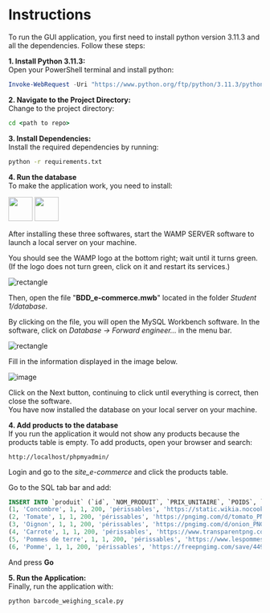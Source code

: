 # Instructions

To run the GUI application, you first need to install python version 3.11.3 and all the dependencies. Follow these steps:

**1. Install Python 3.11.3:** <br>
Open your PowerShell terminal and install python:
```powershell
Invoke-WebRequest -Uri "https://www.python.org/ftp/python/3.11.3/python-3.11.3-amd64.exe" -OutFile "python-3.11.3-amd64.exe"
```

**2. Navigate to the Project Directory:** <br>
Change to the project directory:
```cmd
cd <path to repo>
```
**3. Install Dependencies:** <br>
Install the required dependencies by running:
```cmd
python -r requirements.txt
```

**4. Run the database** <br>
To make the application work, you need to install:

<a href="https://www.wampserver.com/en/download-wampserver-64bits/"><img width="48" height="48" src="https://upload.wikimedia.org/wikipedia/commons/thumb/f/f4/WampServer-logo.svg/1200px-WampServer-logo.svg.png"/></a>
<a href="https://dev.mysql.com/downloads/workbench/" target="_blank"><img height="48" width="48" src="https://upload.wikimedia.org/wikipedia/commons/thumb/0/0e/Antu_mysql-workbench.svg/2048px-Antu_mysql-workbench.svg.png"/></a>

After installing these three softwares, start the WAMP SERVER software to launch a local server on your machine.

You should see the WAMP logo at the bottom right; wait until it turns green. (If the logo does not turn green, click on it and restart its services.)

![rectangle](https://github.com/Githendra23/NextBuilder-Connect/assets/51377697/195adc12-f300-4df8-b535-84f50af1061f)

Then, open the file "**BDD_e-commerce.mwb**" located in the folder *Student 1/database*.

By clicking on the file, you will open the MySQL Workbench software. In the software, click on *Database -> Forward engineer...* in the menu bar.

![rectangle](https://github.com/Githendra23/NextBuilder-Connect/assets/51377697/b2604c76-8d74-406e-b2bd-6439343e5f7b)

Fill in the information displayed in the image below.

![image](https://github.com/Githendra23/NextBuilder-Connect/assets/51377697/4790347f-3921-4892-9654-7f6f31101368)

Click on the Next button, continuing to click until everything is correct, then close the software. <br>
You have now installed the database on your local server on your machine.

**4. Add products to the database**<br>
If you run the application it would not show any products because the products table is empty.
To add products, open your browser and search:
```
http://localhost/phpmyadmin/
```

Login and go to the *site_e-commerce* and click the products table.

Go to the SQL tab bar and add:
```sql
INSERT INTO `produit` (`id`, `NOM_PRODUIT`, `PRIX_UNITAIRE`, `POIDS`, `STOCK`, `TYPE`, `URL`) VALUES
(1, 'Concombre', 1, 1, 200, 'périssables', 'https://static.wikia.nocookie.net/house-party/images/5/59/Cucumber.png'),
(2, 'Tomate', 1, 1, 200, 'périssables', 'https://pngimg.com/d/tomato_PNG12511.png'),
(3, 'Oignon', 1, 1, 200, 'périssables', 'https://pngimg.com/d/onion_PNG99190.png'),
(4, 'Carrote', 1, 1, 200, 'périssables', 'https://www.transparentpng.com/thumb/carrot/AciY35-carrot-transparent-picture.png'),
(5, 'Pommes de terre', 1, 1, 200, 'périssables', 'https://www.lespommesdeterre.com/wp-content/themes/cnipt-theme/img/pages/agata.png'),
(6, 'Pomme', 1, 1, 200, 'périssables', 'https://freepngimg.com/save/4495-apple-png-image/500x490')
```

And press **Go**

**5. Run the Application:** <br>
Finally, run the application with:
```cmd
python barcode_weighing_scale.py
```
